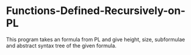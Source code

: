 # Functions-Defined-Recursively-on-PL
This program takes an formula from PL and give height, size, subformulae and abstract syntax tree of the given formula.
